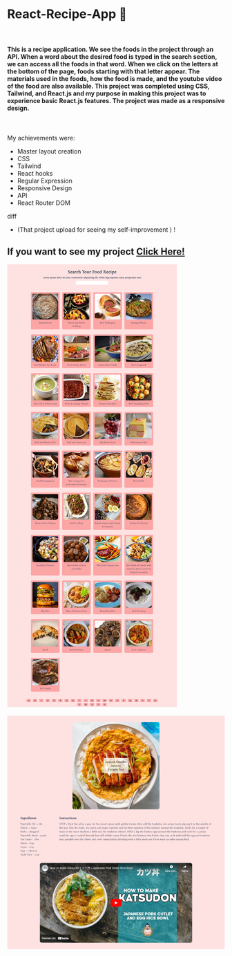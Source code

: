 # React-Recipe-App 🍲

 <br>



#### This is a recipe application. We see the foods in the project through an API. When a word about the desired food is typed in the search section, we can access all the foods in that word. When we click on the letters at the bottom of the page, foods starting with that letter appear. The materials used in the foods, how the food is made, and the youtube video of the food are also available. This project was completed using CSS, Tailwind, and React.js and my purpose in making this project was to experience basic React.js features. The project was made as a responsive design.<br> <br> <br>

My achievements were:
- Master layout creation
- CSS
- Tailwind
- React hooks
- Regular Expression
- Responsive Design
- API
- React Router DOM


diff
- (That project upload for seeing my self-improvement ) ! 


## If you want to see my project <a href="http://beyzaarslanturk-react-recipe-app.surge.sh/">Click Here!</a> 


![alt text](https://github.com/beyzaarslanturk/React-Recipe-App/blob/master/recipe-app.png) <br> <br>
![alt text](https://github.com/beyzaarslanturk/React-Recipe-App/blob/master/recipe-app-instructions.png)


